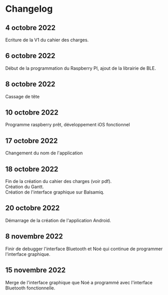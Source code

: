 # Changelog
## 4 octobre 2022
Ecriture de la V1 du cahier des charges.
## 6 octobre 2022
Début de la programmation du Raspberry PI, ajout de la librairie de BLE.
## 8 octobre 2022
Cassage de tête 
## 10 octobre 2022
Programme raspberry prêt, développement iOS fonctionnel
## 17 octobre 2022
Changement du nom de l'application
## 18 octobre 2022
Fin de la création du cahier des charges (voir pdf).  
Création du Gantt.  
Création de l'interface graphique sur Balsamiq.
## 20 octobre 2022
Démarrage de la création de l'application Android.
## 8 novembre 2022
Finir de debugger l'interface Bluetooth et Noé qui continue de programmer l'interface graphique.
## 15 novembre 2022
Merge de l'interface graphique que Noé a programmé avec l'interface Bluetooth fonctionnelle.
